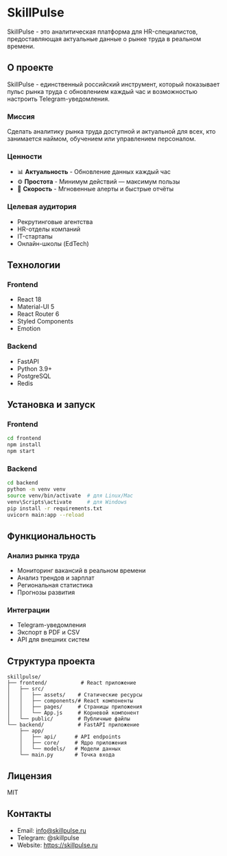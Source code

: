 # SkillPulse

SkillPulse - это аналитическая платформа для HR-специалистов, предоставляющая актуальные данные о рынке труда в реальном времени.

## О проекте

SkillPulse - единственный российский инструмент, который показывает пульс рынка труда с обновлением каждый час и возможностью настроить Telegram-уведомления.

### Миссия
Сделать аналитику рынка труда доступной и актуальной для всех, кто занимается наймом, обучением или управлением персоналом.

### Ценности
- 📊 **Актуальность** - Обновление данных каждый час
- ⚙️ **Простота** - Минимум действий — максимум пользы
- 🚀 **Скорость** - Мгновенные алерты и быстрые отчёты

### Целевая аудитория
- Рекрутинговые агентства
- HR-отделы компаний
- IT-стартапы
- Онлайн-школы (EdTech)

## Технологии

### Frontend
- React 18
- Material-UI 5
- React Router 6
- Styled Components
- Emotion

### Backend
- FastAPI
- Python 3.9+
- PostgreSQL
- Redis

## Установка и запуск

### Frontend
```bash
cd frontend
npm install
npm start
```

### Backend
```bash
cd backend
python -m venv venv
source venv/bin/activate  # для Linux/Mac
venv\Scripts\activate     # для Windows
pip install -r requirements.txt
uvicorn main:app --reload
```

## Функциональность

### Анализ рынка труда
- Мониторинг вакансий в реальном времени
- Анализ трендов и зарплат
- Региональная статистика
- Прогнозы развития

### Интеграции
- Telegram-уведомления
- Экспорт в PDF и CSV
- API для внешних систем

## Структура проекта

```
skillpulse/
├── frontend/           # React приложение
│   ├── src/
│   │   ├── assets/    # Статические ресурсы
│   │   ├── components/# React компоненты
│   │   ├── pages/     # Страницы приложения
│   │   └── App.js     # Корневой компонент
│   └── public/        # Публичные файлы
└── backend/           # FastAPI приложение
    ├── app/
    │   ├── api/      # API endpoints
    │   ├── core/     # Ядро приложения
    │   └── models/   # Модели данных
    └── main.py       # Точка входа
```

## Лицензия

MIT

## Контакты

- Email: info@skillpulse.ru
- Telegram: @skillpulse
- Website: https://skillpulse.ru 